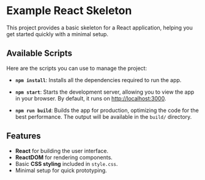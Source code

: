 # Example React Skeleton

This project provides a basic skeleton for a React application, helping you get started quickly with a minimal setup.

## Available Scripts

Here are the scripts you can use to manage the project:

- **`npm install`**: Installs all the dependencies required to run the app.
  
- **`npm start`**: Starts the development server, allowing you to view the app in your browser. By default, it runs on [http://localhost:3000](http://localhost:3000).

- **`npm run build`**: Builds the app for production, optimizing the code for the best performance. The output will be available in the `build/` directory.

## Features

- **React** for building the user interface.
- **ReactDOM** for rendering components.
- Basic **CSS styling** included in `style.css`.
- Minimal setup for quick prototyping.
